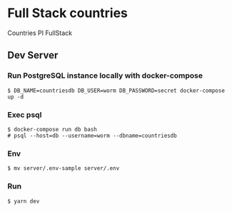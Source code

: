 # Full Stack countries

Countries PI FullStack

## Dev Server

### Run PostgreSQL instance locally with docker-compose

```
$ DB_NAME=countriesdb DB_USER=worm DB_PASSWORD=secret docker-compose up -d
```

### Exec psql

```
$ docker-compose run db bash
# psql --host=db --username=worm --dbname=countriesdb
```

### Env

```
$ mv server/.env-sample server/.env
```

### Run

```
$ yarn dev
```
